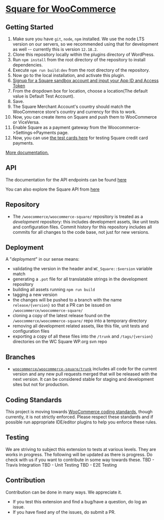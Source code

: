 # [Square for WooCommerce](http://woocommerce.com/products/square/)


## Getting Started

1. Make sure you have `git`, `node`, `npm` installed. We use the node LTS version on our servers, so we recommended 
using that for development as well -- currently this is version `12.18.2`. 
1. Clone this repository locally within the plugins directory of WordPress.
1. Run `npm install` from the root directory of the repository to install dependencies.
1. Execute `npm run build:dev` from the root directory of the repository.
1. Now go to the local installation, and activate this plugin.
1. [Signup for a Square sandbox account and input your App ID and Access Token](https://docs.woocommerce.com/document/woocommerce-square/#section-6)
1. From the dropdown box for location, choose a location(The default value is Default Test Account).
1. Save.
1. The Square Merchant Account's country should match the WooCommerce store's country and currency for this to work.
1. Now, you can create items on Square and push them to WooCommerce or ViceVersa. 
1. Enable Square as a payment gateway from the Woocommerce->Settings->Payments page.
1. Now, you can use [the test cards here](https://developer.squareup.com/docs/testing/test-values) for testing Square credit card payments.

[More documentation.](https://docs.woocommerce.com/document/woocommerce-square/)

## API

The documentation for the API endpoints can be found [here](https://developer.squareup.com/reference/square/)

You can also explore the Square API from [here](https://developer.squareup.com/explorer/square/)

## Repository

* The `/woocommerce/woocommerce-square/` repository is treated as a _development_ repository: this includes development assets, like unit tests and configuration files. Commit history for this repository includes all commits for all changes to the code base, not just for new versions.

## Deployment

A "_deployment_" in our sense means:
 * validating the version in the header and `WC_Square::$version` variable match
 * generating a `.pot` file for all translatable strings in the development repository
 * building all assets running `npm run build`
 * tagging a new version
 * the changes will be pushed to a branch with the name `release/{version}` so that a PR can be issued on `/woocommerce/woocommerce-square/`
 * cloning a copy of the latest release found on the `/woocommerce/woocommerce-square/` repo into a temporary directory
 * removing all development related assets, like this file, unit tests and configuration files
 * exporting a copy of all these files into the `/trunk` and `/tags/{version}` directories on the WC Square WP.org svn repo

## Branches

* [`woocommerce/woocommerce-square/trunk`](https://github.com/woocommerce/woocommerce-square/tree/trunk) includes all code for the current version and any new pull requests merged that will be released with the next version. It can be considered stable for staging and development sites but not for production.

## Coding Standards

This project is moving towards [WooCommerce coding standards](https://href.li/?https://github.com/woocommerce/woocommerce-sniffs), though currently, it is not strictly enforced. Please respect these standards and if possible run appropriate IDE/editor plugins to help you enforce these rules.

## Testing

We are striving to subject this extension to tests at various levels. They are works in progress. The following will be updated as there is progress.
Do check with us if you want to contribute in some way towards these.
TBD - Travis Integration
TBD - Unit Testing
TBD - E2E Testing

## Contribution
Contribution can be done in many ways. We appreciate it.
* If you test this extension and find a bug/have a question, do log an issue.
* If you have fixed any of the issues, do submit a PR.
